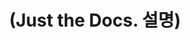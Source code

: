 ---
layout: default
title: (Just the Docs. 설명)
has_children: true
nav_order: 9
permalink: docs/Just-the-Docs-설명
---